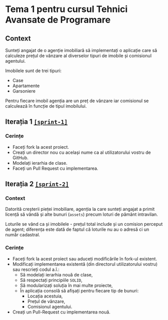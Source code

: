 # Tema 1 pentru cursul Tehnici Avansate de Programare ##

## Context ##
Sunteți angajat de o agenție imobiliară să implementați o aplicație care să calculeze prețul de vânzare al diverselor tipuri de imobile și comisionul agentului.

Imobilele sunt de trei tipuri:
- Case
- Apartamente
- Garsoniere

Pentru fiecare imobil agenția are un preț de vânzare iar comisionul se calculează în funcție de tipul imobilului.

## Iterația 1 [`[sprint-1]`](https://github.com/RePierre/tap2020-t01/labels/sprint-1) ##

### Cerințe ###
- Faceți fork la acest proiect.
- Creați un director nou cu același nume ca al utilizatorului vostru de GitHub.
- Modelați ierarhia de clase.
- Faceți un Pull Request cu implementarea.

## Iterația 2 [`[sprint-2]`](https://github.com/RePierre/tap2020-t01/labels/sprint-2) ##

### Context ###
Datorită creșterii pieței imobiliare, agenția la care sunteți angajat a primit licență să vândă și alte bunuri (`assets`) precum loturi de pământ intravilan.

Loturile se vând ca și imobilele - prețul total include și un comision perceput de agent; diferența este dată de faptul că loturile nu au o adresă ci un număr cadastral.

### Cerințe ###
- Faceți fork la acest proiect sau aduceți modificările în fork-ul existent.
- Modificați implementarea existentă (din directorul utilizatorului vostru) sau rescrieți codul a.î.:
  - Să modelați ierarhia nouă de clase,
  - Să respectați principiile `SOLID`,
  - Să modularizați soluția în mai multe proiecte,
  - În aplicația consolă să afișați pentru fiecare tip de bunuri:
	- Locația acestuia,
	- Prețul de vânzare,
	- Comisionul agentului.
- Creați un Pull-Request cu implementarea nouă.
